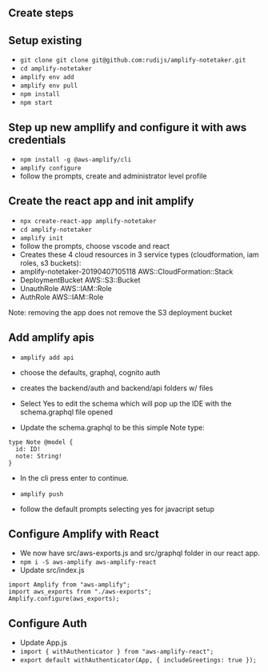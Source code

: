 ## Create steps

## Setup existing

- `git clone git clone git@github.com:rudijs/amplify-notetaker.git`
- `cd amplify-notetaker`
- `amplify env add`
- `amplify env pull`
- `npm install`
- `npm start`

## Step up new ampllify and configure it with aws credentials

- `npm install -g @aws-amplify/cli`
- `amplify configure`
- follow the prompts, create and administrator level profile

## Create the react app and init amplify

- `npx create-react-app amplify-notetaker`
- `cd amplify-notetaker`
- `amplify init`
- follow the prompts, choose vscode and react
- Creates these 4 cloud resources in 3 service types (cloudformation, iam roles, s3 buckets):
- amplify-notetaker-20190407105118 AWS::CloudFormation::Stack
- DeploymentBucket AWS::S3::Bucket
- UnauthRole AWS::IAM::Role
- AuthRole AWS::IAM::Role

Note: removing the app does not remove the S3 deployment bucket

## Add amplify apis

- `amplify add api`

- choose the defaults, graphql, cognito auth
- creates the backend/auth and backend/api folders w/ files
- Select Yes to edit the schema which will pop up the IDE with the schema.graphql file opened
- Update the schema.graphql to be this simple Note type:

```
type Note @model {
  id: ID!
  note: String!
}
```

- In the cli press enter to continue.

- `amplify push`
- follow the default prompts selecting yes for javacript setup

## Configure Amplify with React

- We now have src/aws-exports.js and src/graphql folder in our react app.
- `npm i -S aws-amplify aws-amplify-react`
- Update src/index.js

```
import Amplify from "aws-amplify";
import aws_exports from "./aws-exports";
Amplify.configure(aws_exports);
```

## Configure Auth

- Update App.js
- `import { withAuthenticator } from "aws-amplify-react";`
- `export default withAuthenticator(App, { includeGreetings: true });`
